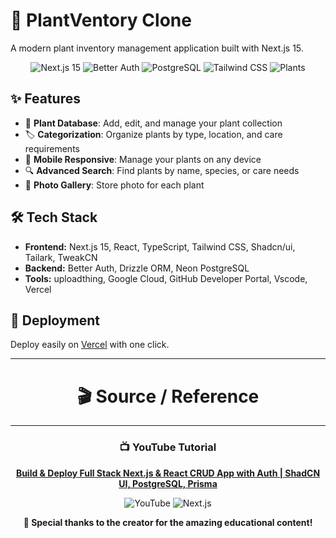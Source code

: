 # 🌱 PlantVentory Clone
A modern plant inventory management application built with Next.js 15.
<div align="center">
  <img src="https://img.shields.io/badge/Next.js_15-000000?style=for-the-badge&logo=nextdotjs&logoColor=white" alt="Next.js 15" />
  <img src="https://img.shields.io/badge/Better_Auth-4F46E5?style=for-the-badge&logo=auth0&logoColor=white" alt="Better Auth" />
  <img src="https://img.shields.io/badge/PostgreSQL-316192?style=for-the-badge&logo=postgresql&logoColor=white" alt="PostgreSQL" />
  <img src="https://img.shields.io/badge/Tailwind_CSS-38B2AC?style=for-the-badge&logo=tailwind-css&logoColor=white" alt="Tailwind CSS" />
  <img src="https://img.shields.io/badge/Plants-00C853?style=for-the-badge&logo=leaf&logoColor=white" alt="Plants" />
</div>

## ✨ Features

- 🌿 **Plant Database**: Add, edit, and manage your plant collection
- 🏷️ **Categorization**: Organize plants by type, location, and care requirements
- 📱 **Mobile Responsive**: Manage your plants on any device
- 🔍 **Advanced Search**: Find plants by name, species, or care needs
- 📸 **Photo Gallery**: Store photo for each plant

## 🛠️ Tech Stack

- **Frontend:** Next.js 15, React, TypeScript, Tailwind CSS, Shadcn/ui, Tailark, TweakCN 
- **Backend:** Better Auth, Drizzle ORM, Neon PostgreSQL
- **Tools:** uploadthing, Google Cloud, GitHub Developer Portal, Vscode, Vercel

## 🚢 Deployment

Deploy easily on [Vercel](https://next-js-plantventory.vercel.app/) with one click.

---

<div align="center">

# 🎬 Source / Reference

---

### 📺 YouTube Tutorial
**[Build & Deploy Full Stack Next.js & React CRUD App with Auth | ShadCN UI, PostgreSQL, Prisma](https://www.youtube.com/watch?v=DupS46tLPn0)**

<div align="center">
  <img src="https://img.shields.io/badge/YouTube-FF0000?style=for-the-badge&logo=youtube&logoColor=white" alt="YouTube" />
  <img src="https://img.shields.io/badge/Next.js-000000?style=for-the-badge&logo=nextdotjs&logoColor=white" alt="Next.js" />
</div>

**🙏 Special thanks to the creator for the amazing educational content!**

</div>
